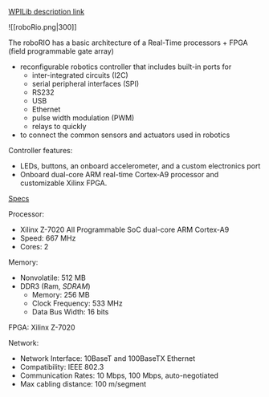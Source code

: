 [WPILib description link](https://docs.wpilib.org/en/stable/docs/software/roborio-info/roborio-introduction.html)

![[roboRio.png|300]]

The roboRIO has a basic architecture of a Real-Time processors + FPGA (field programmable gate array)
- reconfigurable robotics controller that includes built-in ports for 
	- inter-integrated circuits (I2C)
	- serial peripheral interfaces (SPI)
	- RS232
	- USB
	- Ethernet
	- pulse width modulation (PWM)
	- relays to quickly 
- to connect the common sensors and actuators used in robotics

Controller features:
- LEDs, buttons, an onboard accelerometer, and a custom electronics port
- Onboard dual-core ARM real-time Cortex‑A9 processor and customizable Xilinx FPGA.

[Specs](https://www.ni.com/docs/en-US/bundle/roborio-frc-specs/page/specs.html)

Processor:
- Xilinx Z-7020 All Programmable SoC dual-core ARM Cortex-A9
- Speed: 667 MHz
- Cores: 2

Memory:
- Nonvolatile: 512 MB
- DDR3 (Ram, _SDRAM_)
	- Memory: 256 MB
	- Clock Frequency: 533 MHz
	- Data Bus Width: 16 bits

FPGA: Xilinx Z-7020

Network:
- Network Interface: 10BaseT and 100BaseTX Ethernet
- Compatibility: IEEE 802.3
- Communication Rates: 10 Mbps, 100 Mbps, auto-negotiated
- Max cabling distance: 100 m/segment